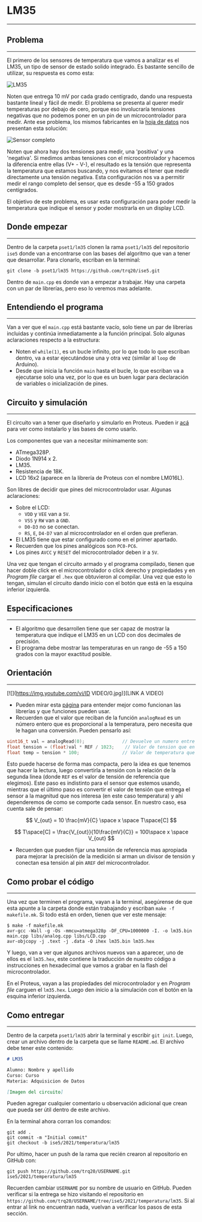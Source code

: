 <script type="text/javascript" charset="utf-8" 
src="https://cdn.mathjax.org/mathjax/latest/MathJax.js?config=TeX-AMS-MML_HTMLorMML,
https://vincenttam.github.io/javascripts/MathJaxLocal.js"></script>

# LM35
---

## Problema
---
El primero de los sensores de temperatura que vamos a analizar es el LM35, un tipo de sensor de estado solido integrado. Es bastante sencillo de utilizar, su respuesta es como esta:

![LM35](./lm35.jpg)

Noten que entrega 10 mV por cada grado centígrado, dando una respuesta bastante lineal y fácil de medir. El problema se presenta al querer medir temperaturas por debajo de cero, porque eso involucraría tensiones negativas que no podemos poner en un pin de un microcontrolador para medir. Ante ese problema, los mismos fabricantes en la [hoja de datos](https://www.ti.com/lit/ds/symlink/lm35.pdf) nos presentan esta solución:

![Sensor completo](./fullsensor.jpg)

Noten que ahora hay dos tensiones para medir, una 'positiva' y una 'negativa'. Si medimos ambas tensiones con el microcontrolador y hacemos la diferencia entre ellas (V+ - V-), el resultado es la tensión que representa la temperatura que estamos buscando, y nos evitamos el tener que medir directamente una tensión negativa. Esta configuración nos va a permitir medir el rango completo del sensor, que es desde -55 a 150 grados centígrados.

El objetivo de este problema, es usar esta configuración para poder medir la temperatura que indique el sensor y poder mostrarla en un display LCD.

## Donde empezar
---
Dentro de la carpeta `pset1/lm35` clonen la rama `pset1/lm35` del repositorio `ise5` donde van a encontrarse con las bases del algoritmo que van a tener que desarrollar. Para clonarlo, escriban en la terminal:

```
git clone -b pset1/lm35 https://github.com/trq20/ise5.git
```

 Dentro de `main.cpp` es donde van a empezar a trabajar. Hay una carpeta con un par de librerías, pero eso lo veremos mas adelante.

## Entendiendo el programa
---
Van a ver que el `main.cpp` está bastante vacío, solo tiene un par de librerías incluidas y continúa inmediatamente a la función principal. Solo algunas aclaraciones respecto a la estructura:
- Noten el `while(1)`, es un bucle infinito, por lo que todo lo que escriban dentro, va a estar ejecutándose una y otra vez (similar al `loop` de Arduino).
- Desde que inicia la función `main` hasta el bucle, lo que escriban va a ejecutarse solo una vez, por lo que es un buen lugar para declaración de variables o inicialización de pines.

## Circuito y simulación
---
El circuito van a tener que diseñarlo y simularlo en Proteus. Pueden ir [acá](../../../guides/proteus8.md) para ver como instalarlo y las bases de como usarlo.

Los componentes que van a necesitar mínimamente son:
- ATmega328P.
- Diodo 1N914 x 2.
- LM35.
- Resistencia de 18K.
- LCD 16x2 (aparece en la librería de Proteus con el nombre LM016L).

Son libres de decidir que pines del microcontrolador usar. Algunas aclaraciones:

- Sobre el LCD:
  - `VDD` y `VEE` van a `5V`.
  - `VSS` y `RW` van a `GND`.
  - `D0-D3` no se conectan.
  - `RS`, `E`, `D4-D7` van al microcontrolador en el orden que prefieran.
- El LM35 tiene que estar configurado como en el primer apartado.
- Recuerden que los pines analógicos son `PC0-PC6`.
- Los pines `AVCC` y `RESET` del microcontrolador deben ir a `5V`.

Una vez que tengan el circuito armado y el programa compilado, tienen que hacer doble click en el microcontrolador o click derecho y propiedades y en *Program file* cargar el `.hex` que obtuvieron al compilar. Una vez que esto lo tengan, simulan el circuito dando inicio con el botón que está en la esquina inferior izquierda.

## Especificaciones
---
- El algoritmo que desarrollen tiene que ser capaz de mostrar la temperatura que indique el LM35 en un LCD con dos decimales de precisión.
- El programa debe mostrar las temperaturas en un rango de -55 a 150 grados con la mayor exactitud posible.

## Orientación
---

[![](https://img.youtube.com/vi/ID VIDEO/0.jpg)](LINK A VIDEO)

- Pueden mirar esta [página](../../../guides/librerias.md) para entender mejor como funcionan las librerías y que funciones pueden usar.  
- Recuerden que el valor que reciban de la función `analogRead` es un número entero que es proporcional a la temperatura, pero necesita que le hagan una conversión. Pueden pensarlo así:

```c
uint16_t val = analogRead(0);			   // Devuelve un numero entre 0 y 1023
float tension = (float)val * REF / 1023;	// Valor de tension que en el pin
float temp = tension * 100;				   // Valor de temperatura que mide el LM35
```

Esto puede hacerse de forma mas compacta, pero la idea es que tenemos que hacer la lectura, luego convertirla a tensión con la relación de la segunda linea (donde `REF` es el valor de tensión de referencia que elegimos). Este paso es indistinto para el sensor que estemos usando, mientras que el último paso es convertir el valor de tensión que entrega el sensor a la magnitud que nos interesa (en este caso temperatura) y ahí dependeremos de como se comporte cada sensor. En nuestro caso, esa cuenta sale de pensar:

$$
V_{out} = 10 \frac{mV}{C} \space x \space T\space[C]
$$

$$
T\space[C] = \frac{V_{out}}{10\frac{mV}{C}} = 100\space x \space V_{out}
$$

- Recuerden que pueden fijar una tensión de referencia mas apropiada para mejorar la precisión de la medición si arman un divisor de tensión y conectan esa tensión al pin `AREF` del microcontrolador.

## Como probar el código
---
Una vez que terminen el programa, vayan a la terminal, asegúrense de que esta apunte a la carpeta donde están trabajando y escriban `make -f makefile.mk`. Si todo está en orden, tienen que ver este mensaje:

```
$ make -f makefile.mk
avr-gcc -Wall -g -Os -mmcu=atmega328p -DF_CPU=1000000 -I. -o lm35.bin main.cpp libs/analog.cpp libs/LCD.cpp
avr-objcopy -j .text -j .data -O ihex lm35.bin lm35.hex
```

Y luego, van a ver que algunos archivos nuevos van a aparecer, uno de ellos es el `lm35.hex`, este contiene la traducción de nuestro código a instrucciones en hexadecimal que vamos a grabar en la flash del microcontrolador.

En el Proteus, vayan a las propiedades del microcontrolador y en *Program file* carguen el `lm35.hex`. Luego den inicio a la simulación con el botón en la esquina inferior izquierda.

## Como entregar
---
Dentro de la carpeta `pset1/lm35` abrir la terminal y escribir `git init`. Luego, crear un archivo dentro de la carpeta que se llame `README.md`. El archivo debe tener este contenido:

```markdown
# LM35

Alumno: Nombre y apellido
Curso: Curso
Materia: Adquisicion de Datos

[Imagen del circuito]
```

Pueden agregar cualquier comentario u observación adicional que crean que pueda ser útil dentro de este archivo.

En la terminal ahora corran los comandos:

```
git add .
git commit -m "Initial commit"
git checkout -b ise5/2021/temperatura/lm35
```

Por ultimo, hacer un push de la rama que recién crearon al repositorio en GitHub con:

```
git push https://github.com/trq20/USERNAME.git ise5/2021/temperatura/lm35
```

Recuerden cambiar `USERNAME` por su nombre de usuario en GitHub. Pueden verificar si la entrega se hizo visitando el repositorio en `https://github.com/trq20/USERNAME/tree/ise5/2021/temperatura/lm35`. Si al entrar al link no encuentran nada, vuelvan a verificar los pasos de esta sección.

